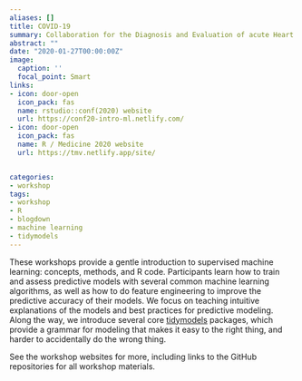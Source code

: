 ```yaml
---
aliases: []
title: COVID-19 
summary: Collaboration for the Diagnosis and Evaluation of acute Heart Failure
abstract: ""
date: "2020-01-27T00:00:00Z"
image:
  caption: ''
  focal_point: Smart
links:
- icon: door-open
  icon_pack: fas
  name: rstudio::conf(2020) website
  url: https://conf20-intro-ml.netlify.com/
- icon: door-open
  icon_pack: fas
  name: R / Medicine 2020 website
  url: https://tmv.netlify.app/site/


categories:
- workshop
tags:
- workshop
- R
- blogdown
- machine learning
- tidymodels
---
```


These workshops provide a gentle introduction to supervised machine learning: concepts, methods, and R code. Participants learn how to train and assess predictive models with several common machine learning algorithms, as well as how to do feature engineering to improve the predictive accuracy of their models. We focus on teaching intuitive explanations of the models and best practices for predictive modeling. Along the way, we introduce several core [tidymodels](https://github.com/tidymodels) packages, which provide a grammar for modeling that makes it easy to the right thing, and harder to accidentally do the wrong thing. 


See the workshop websites for more, including links to the GitHub repositories for all workshop materials.

